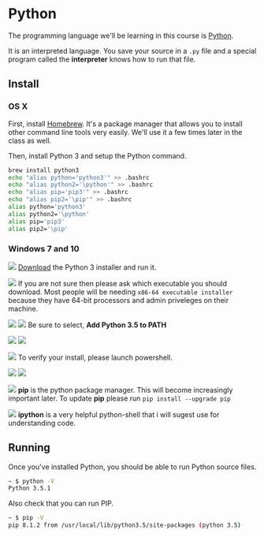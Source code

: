 # Python

The programming language we'll be learning in this course is [Python](https://www.python.org).

It is an interpreted language.
You save your source in a `.py` file and a special program called the **interpreter** knows how to run that file.

## Install

### OS X

First, install [Homebrew](http://brew.sh).
It's a package manager that allows you to install other command line tools very easily.
We'll use it a few times later in the class as well.

Then, install Python 3 and setup the Python command.

```bash
brew install python3
echo "alias python='python3'" >> .bashrc
echo "alias python2='\python'" >> .bashrc
echo "alias pip='pip3'" >> .bashrc
echo "alias pip2='\pip'" >> .bashrc
alias python='python3'
alias python2='\python'
alias pip='pip3'
alias pip2='\pip'
```

### Windows 7 and 10


![](py.images/0000.png)
[Download](https://www.python.org/downloads/) the Python 3 installer and run it.

![](py.images/0001.png)
If you are not sure then please ask which executable you should download. Most people will be needing `x86-64 executable installer` because they have 64-bit processors and admin priveleges on their machine.

![](py.images/0002.png)
![](py.images/0003.png)
Be sure to select, **Add Python 3.5 to PATH**

![](py.images/0004.png)
![](py.images/0005.png)

![](py.images/0006.png)
To verify your install, please launch powershell.

![](py.images/0007.png)
![](py.images/0008.png)


![](py.images/0009.png)
**pip** is the python package manager. This will become increasingly important later. To update **pip** please run `pip install --upgrade pip`

![](py.images/0012.png)
**ipython** is a very helpful python-shell that i will sugest use for understanding code.

## Running

Once you've installed Python, you should be able to run Python source files.

```bash
~ $ python -V
Python 3.5.1
```

Also check that you can run PIP.

```bash
~ $ pip -V
pip 8.1.2 from /usr/local/lib/python3.5/site-packages (python 3.5)
```
